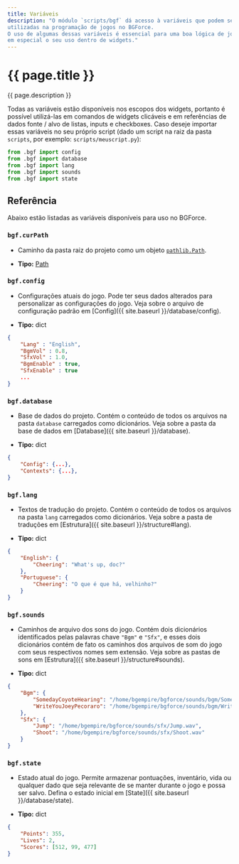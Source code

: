 ```yaml
---
title: Variáveis
description: "O módulo `scripts/bgf` dá acesso à variáveis que podem ser
utilizadas na programação de jogos no BGForce.
O uso de algumas dessas variáveis é essencial para uma boa lógica de jogo,
em especial o seu uso dentro de widgets."
---
```


# {{ page.title }}

{{ page.description }}

Todas as variáveis estão disponíveis nos escopos dos widgets, portanto é possível utilizá-las em comandos de
widgets clicáveis e em referências de dados fonte / alvo de listas, inputs e checkboxes. Caso deseje importar
essas variáveis no seu próprio script (dado um script na raiz da pasta `scripts`, por exemplo: `scripts/meuscript.py`):

```python
from .bgf import config
from .bgf import database
from .bgf import lang
from .bgf import sounds
from .bgf import state
```

## Referência
Abaixo estão listadas as variáveis disponíveis para uso no BGForce.

### `bgf.curPath`
- Caminho da pasta raiz do projeto como um objeto
[`pathlib.Path`][1].

- **Tipo:** [Path][1]

### `bgf.config`
- Configurações atuais do jogo. Pode ter seus dados alterados para personalizar
as configurações do jogo.
Veja sobre o arquivo de configuração padrão em [Config]({{ site.baseurl }}/database/config).

- **Tipo:** dict

```json
{
    "Lang" : "English",
    "BgmVol" : 0.8,
    "SfxVol" : 1.0,
    "BgmEnable" : true,
    "SfxEnable" : true
    ...
}
```

### `bgf.database`
- Base de dados do projeto. Contém o conteúdo de todos os arquivos na pasta
`database` carregados como dicionários.
Veja sobre a pasta da base de dados em [Database]({{ site.baseurl }}/database).

- **Tipo:** dict

```json
{
    "Config": {...},
    "Contexts": {...},
}
```

### `bgf.lang`
- Textos de tradução do projeto. Contém o conteúdo de todos os arquivos na pasta
`lang` carregados como dicionários.
Veja sobre a pasta de traduções em [Estrutura]({{ site.baseurl }}/structure#lang).

- **Tipo:** dict

```json
{
    "English": {
        "Cheering": "What's up, doc?"
    },
    "Portuguese": {
        "Cheering": "O que é que há, velhinho?"
    }
}
```

### `bgf.sounds`
- Caminhos de arquivo dos sons do jogo. Contém dois dicionários identificados
pelas palavras chave `"Bgm"` e `"Sfx"`, e esses dois dicionários contém de fato
os caminhos dos arquivos de som do jogo com seus respectivos nomes sem extensão.
Veja sobre as pastas de sons em [Estrutura]({{ site.baseurl }}/structure#sounds).

- **Tipo:** dict

```json
{
    "Bgm": {
        "SomedayCoyoteHearing": "/home/bgempire/bgforce/sounds/bgm/SomedayCoyoteHearing.ogg",
        "WriteYouJoeyPecoraro": "/home/bgempire/bgforce/sounds/bgm/WriteYouJoeyPecoraro.ogg"
    },
    "Sfx": {
        "Jump": "/home/bgempire/bgforce/sounds/sfx/Jump.wav",
        "Shoot": "/home/bgempire/bgforce/sounds/sfx/Shoot.wav"
    }
}
```

### `bgf.state`
- Estado atual do jogo. Permite armazenar pontuações, inventário, vida ou qualquer
dado que seja relevante de se manter durante o jogo e possa ser salvo. Defina o
estado inicial em [State]({{ site.baseurl }}/database/state).

- **Tipo:** dict

```json
{
    "Points": 355,
    "Lives": 2,
    "Scores": [512, 99, 477]
}
```

[1]: https://docs.python.org/3/library/pathlib.html#pathlib.Path
